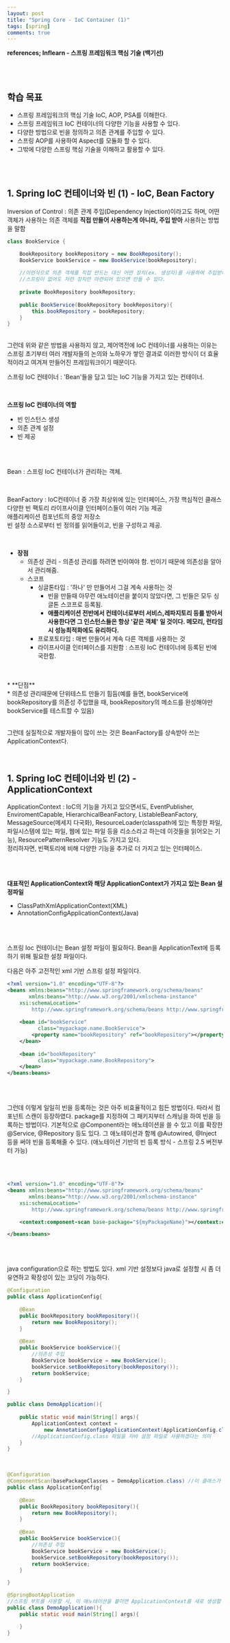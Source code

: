 ```yaml
---
layout: post
title: "Spring Core - IoC Container (1)"
tags: [spring]
comments: true
---
```


**references; Inflearn - 스프링 프레임워크 핵심 기술 (백기선)**

<br>
<br>

## 학습 목표
* 스프링 프레임워크의 핵심 기술 IoC, AOP, PSA를 이해한다.
* 스프링 프레임워크 IoC 컨테이너의 다양한 기능을 사용할 수 있다.
* 다양한 방법으로 빈을 정의하고 의존 관계를 주입할 수 있다.
* 스프링 AOP를 사용하여 Aspect를 모듈화 할 수 있다.
* 그밖에 다양한 스프링 핵심 기술을 이해하고 활용할 수 있다.
<br>
<br>

## 1. Spring IoC 컨테이너와 빈 (1) - IoC, Bean Factory

Inversion of Control 
: 의존 관계 주입(Dependency Injection)이라고도 하며, 어떤 객체가 사용하는 의존 객체를 **직접 만들어 사용하는게 아니라, 주입 받아** 사용하는 방법을 말함

```java
class BookService {

    BookRepository bookRepository = new BookRepository();
    BookService bookService = new BookService(bookRepository);
    
    //이런식으로 의존 객체를 직접 만드는 대신 어떤 장치(ex. 생성자)를 사용하여 주입받아 사용하는 것
    //스프링이 없어도 저런 장치만 마련되어 있으면 만들 수 있다.
    
    private BookRepository bookRepository;
    
    public BookService(BookRepository bookRepository){
        this.bookRepository = bookRepository;
    }     
}
```
<br>
그런데 위와 같은 방법을 사용하지 않고, 제어역전에 IoC 컨테이너를 사용하는 이유는 스프링 초기부터 여러 개발자들의 논의와 노하우가 쌓인 결과로 이러한 방식이 더 효율적이라고
여겨져 만들어진 프레임워크이기 때문이다.
<br>

스프링 IoC 컨테이너
: 'Bean'들을 담고 있는 IoC 기능을 가지고 있는 컨테이너.<br>

<br>

**스프링 IoC 컨테이너의 역할**
* 빈 인스턴스 생성
* 의존 관계 설정
* 빈 제공

<br>
<br>

Bean
: 스프링 IoC 컨테이너가 관리하는 객체.<br>

<br>

BeanFactory 
: IoC컨테이너 중 가장 최상위에 있는 인터페이스, 가장 핵심적인 클래스<br>
  다양한 빈 팩토리 라이프사이클 인터페이스들이 여러 기능 제공<br>
  애플리케이션 컴포넌트의 중앙 저장소<br>
  빈 설정 소스로부터 빈 정의를 읽어들이고, 빈을 구성하고 제공.<br>

<br>

* **장점**<br>
  * 의존성 관리 - 의존성 관리를 하려면 빈이여야 함. 빈이기 때문에 의존성을 알아서 관리해줌.<br>
  * 스코프<br>
    * 싱글톤타입 : '하나' 만 만들어서 그걸 계속 사용하는 것<br>
        * 빈을 만들때 아무런 애노테이션을 붙이지 않았다면, 그 빈들은 모두 싱글톤 스코프로 등록됨.<br> 
        * **애플리케이션 전반에서 컨테이너로부터 서비스,레파지토리 등를 받아서 사용한다면 그 인스턴스들은 항상 '같은 객체' 일 것이다. 메모리, 런타임 시 성능최적화에도 유리하다.**<br>
    * 프로포토타입 : 매번 만들어서 계속 다른 객체를 사용하는 것<br>
    * 라이프사이클 인터페이스를 지원함 : 스프링 IoC 컨테이너에 등록된 빈에 국한함. <br>
<br>
<br>
* **단점**<br>
  * 의존성 관리때문에 단위테스트 만들기 힘듬(예를 들면, bookService에 bookRepository를 의존성 주입했을 때, bookRepository의 메소드를 완성해야만 bookService를 테스트할 수 있음) 
<br>
<br>

그런데 실질적으로 개발자들이 많이 쓰는 것은 BeanFactory를 상속받아 쓰는 ApplicationContext다.

<br>

## 1. Spring IoC 컨테이너와 빈 (2) - ApplicationContext

ApplicationContext
: IoC의 기능을 가지고 있으면서도, EventPublisher, EnviromentCapable, HierarchicalBeanFactory, ListableBeanFactory, MessageSource(메세지 다국화),
ResourceLoader(classpath에 있는 특정한 파일, 파일시스템에 있는 파일, 웹에 있는 파일 등을 리소스라고 하는데 이것들을 읽어오는 기능), ResourcePatternResolver 기능도 가지고 있다.
<br>정리하자면, 빈팩토리에 비해 다양한 기능을 추가로 더 가지고 있는 인터페이스. 

<br>
<br>

**대표적인 ApplicationContext와 해당 ApplicationContext가 가지고 있는 Bean 설정파일**
* ClassPathXmlApplicationContext(XML)
* AnnotationConfigApplicationContext(Java)
<br>
<br>

스프링 Ioc 컨테이너는 Bean 설정 파일이 필요하다. Bean을 ApplicationText에 등록하기 위해 필요한 설정 파일이다.

다음은 아주 고전적인 xml 기반 스프링 설정 파일이다.

```xml
<?xml version="1.0" encoding="UTF-8"?> 
<beans xmlns:beans="http://www.springframework.org/schema/beans"
       xmlns:beans="http://www.w3.org/2001/xmlschema-instance"
	xsi:schemaLocation="
		http://www.springframework.org/schema/beans http://www.springframework.org/schema/beans/spring-beans-3.0.xsd">   					   
	
    <bean id="bookService"
          class="mypackage.name.BookService">
        <property name="bookRepository" ref="bookRepository"></property>    <!-- ref : 다른 빈을 참조할 때 쓰는 것. 항상 빈의 id가 와야 한다. -->
    </bean> 
   
    <bean id="bookRepository"
          class="mypackage.name.BookRepository">
    </bean> 
</beans:beans>
```
<br>
<br>

그런데 이렇게 일일히 빈을 등록하는 것은 아주 비효율적이고 힘든 방법이다.
따라서 컴포넌트 스캔이 등장하였다. package를 지정하여 그 패키지부터 스캐닝을 하여 빈을 등록하는 방법이다.
기본적으로 @Component라는 애노테이션을 쓸 수 있고 이를 확장한 @Service, @Repository 등도 있다.
그 애노테이션과 함께 @Autowired, @Inject 등을 써야 빈을 등록해줄 수 있다. (애노테이션 기반의 빈 등록 방식 - 스프링 2.5 버전부터 가능)

<br>
<br>

```xml
<?xml version="1.0" encoding="UTF-8"?> 
<beans xmlns:beans="http://www.springframework.org/schema/beans"
       xmlns:beans="http://www.w3.org/2001/xmlschema-instance"
	xsi:schemaLocation="
		http://www.springframework.org/schema/beans http://www.springframework.org/schema/beans/spring-beans-3.0.xsd"> 

    <context:component-scan base-package="${myPackageName}"></context:component-scan>

</beans:beans>
```

<br>
<br>

java configuration으로 하는 방법도 있다. xml 기반 설정보다 java로 설정할 시 좀 더 유연하고 확장성이 있는 코딩이 가능하다.
<br>
```java
@Configuration
public class ApplicationConfig{
        
    @Bean
    public BookRepository bookRepository(){
        return new BookRepository();
    }
    
    @Bean
    public BookService bookService(){
        //의존성 주입
        BookService bookService = new BookService();    
        bookService.setBookRepository(bookRepository());
        return bookService;
    }

}

public class DemoApplication(){
   
    public static void main(String[] args){
        ApplicationContext context = 
            new AnnotationConfigApplicationContext(ApplicationConfig.class);
        //ApplicationConfig.class 파일을 자바 설정 파일로 사용하겠다는 의미         
    }
}
```
<br>

```java
@Configuration
@ComponentScan(basePackageClasses = DemoApplication.class) //이 클래스가 위치한 곳부터 컴포넌트 스캐닝을 하라는 뜻. 좀 더 type-safe한 방법.
public class ApplicationConfig{
        
    @Bean
    public BookRepository bookRepository(){
        return new BookRepository();
    }
    
    @Bean
    public BookService bookService(){
        //의존성 주입
        BookService bookService = new BookService();    
        bookService.setBookRepository(bookRepository());
        return bookService;
    }

}

@SpringBootApplication 
//스프링 부트를 사용할 시, 이 애노테이션을 붙이면 ApplicationContext를 새로 생성할 필요가 없다. ApplicationConfig 파일을 만들 필요도 없다. 이 파일 자체가 설정 파일이기 때문이다.
public class DemoApplication(){
    public static void main(String[] args){

    }
}
```



